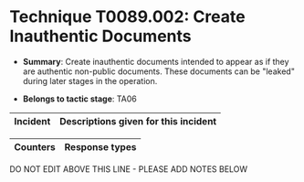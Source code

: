 # Technique T0089.002: Create Inauthentic Documents

* **Summary**: Create inauthentic documents intended to appear as if they are authentic non-public documents. These documents can be "leaked" during later stages in the operation.

* **Belongs to tactic stage**: TA06


| Incident | Descriptions given for this incident |
| -------- | -------------------- |



| Counters | Response types |
| -------- | -------------- |


DO NOT EDIT ABOVE THIS LINE - PLEASE ADD NOTES BELOW